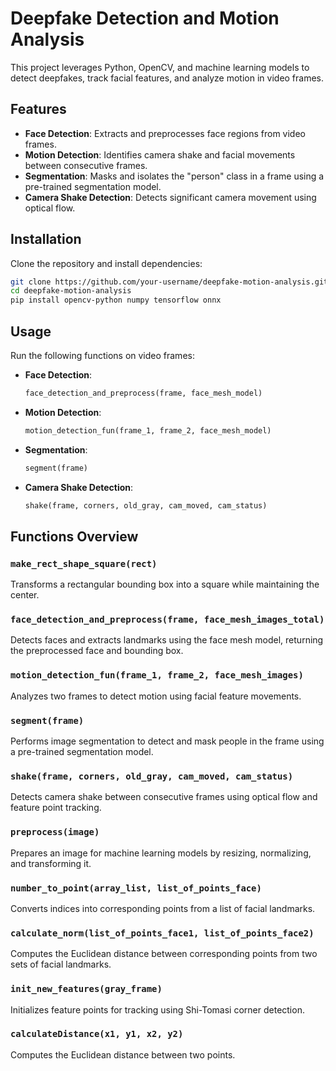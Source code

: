 # Deepfake Detection and Motion Analysis

This project leverages Python, OpenCV, and machine learning models to detect deepfakes, track facial features, and analyze motion in video frames.

## Features

- **Face Detection**: Extracts and preprocesses face regions from video frames.
- **Motion Detection**: Identifies camera shake and facial movements between consecutive frames.
- **Segmentation**: Masks and isolates the "person" class in a frame using a pre-trained segmentation model.
- **Camera Shake Detection**: Detects significant camera movement using optical flow.

## Installation

Clone the repository and install dependencies:

```bash
git clone https://github.com/your-username/deepfake-motion-analysis.git
cd deepfake-motion-analysis
pip install opencv-python numpy tensorflow onnx
```

## Usage

Run the following functions on video frames:

- **Face Detection**:  
  ```python
  face_detection_and_preprocess(frame, face_mesh_model)
  ```
- **Motion Detection**:  
  ```python
  motion_detection_fun(frame_1, frame_2, face_mesh_model)
  ```
- **Segmentation**:  
  ```python
  segment(frame)
  ```
- **Camera Shake Detection**:  
  ```python
  shake(frame, corners, old_gray, cam_moved, cam_status)
  ```

## Functions Overview

### `make_rect_shape_square(rect)`
Transforms a rectangular bounding box into a square while maintaining the center.

### `face_detection_and_preprocess(frame, face_mesh_images_total)`
Detects faces and extracts landmarks using the face mesh model, returning the preprocessed face and bounding box.

### `motion_detection_fun(frame_1, frame_2, face_mesh_images)`
Analyzes two frames to detect motion using facial feature movements.

### `segment(frame)`
Performs image segmentation to detect and mask people in the frame using a pre-trained segmentation model.

### `shake(frame, corners, old_gray, cam_moved, cam_status)`
Detects camera shake between consecutive frames using optical flow and feature point tracking.

### `preprocess(image)`
Prepares an image for machine learning models by resizing, normalizing, and transforming it.

### `number_to_point(array_list, list_of_points_face)`
Converts indices into corresponding points from a list of facial landmarks.

### `calculate_norm(list_of_points_face1, list_of_points_face2)`
Computes the Euclidean distance between corresponding points from two sets of facial landmarks.

### `init_new_features(gray_frame)`
Initializes feature points for tracking using Shi-Tomasi corner detection.

### `calculateDistance(x1, y1, x2, y2)`
Computes the Euclidean distance between two points.



